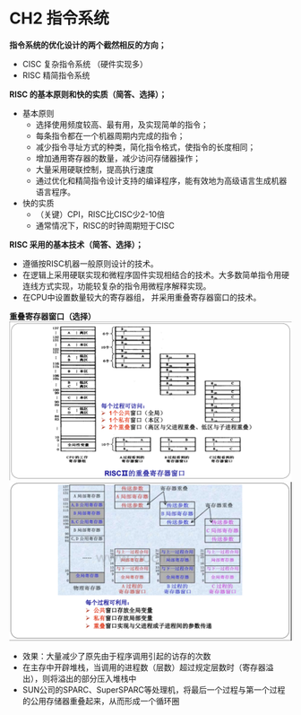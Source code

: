 # CH2 指令系统

**指令系统的优化设计的两个截然相反的方向；**
- CISC 复杂指令系统 （硬件实现多）
- RISC 精简指令系统

**RISC 的基本原则和快的实质（简答、选择）；**
- 基本原则
  - 选择使用频度较高、最有用，及实现简单的指令；
  - 每条指令都在一个机器周期内完成的指令；
  - 减少指令寻址方式的种类，简化指令格式，使指令的长度相同；
  - 增加通用寄存器的数量，减少访问存储器操作；
  - 大量采用硬联控制，提高执行速度
  - 通过优化和精简指令设计支持的编译程序，能有效地为高级语言生成机器语言程序。
- 快的实质
  - （关键）CPI，RISC比CISC少2-10倍
  -  通常情况下，RISC的时钟周期短于CISC

**RISC 采用的基本技术（简答、选择）；**
- 遵循按RISC机器一般原则设计的技术。
-  在逻辑上采用硬联实现和微程序固件实现相结合的技术。大多数简单指令用硬连线方式实现，功能较复杂的指令用微程序解释实现。
- 在CPU中设置数量较大的寄存器组， 并采用重叠寄存器窗口的技术。

**重叠寄存器窗口（选择）**
![](pic/2-1.bmp)
![](pic/2-2.bmp)
- 效果：大量减少了原先由于程序调用引起的访存的次数
- 在主存中开辟堆栈，当调用的进程数（层数）超过规定层数时（寄存器溢出），则将溢出的部分压入堆栈中
- SUN公司的SPARC、SuperSPARC等处理机，将最后一个过程与第一个过程的公用存储器重叠起来，从而形成一个循环圈
